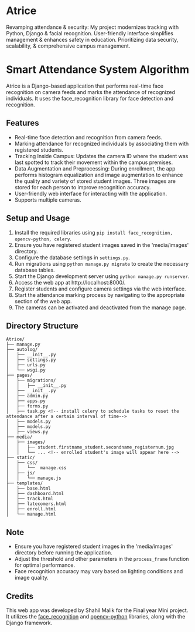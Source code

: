 # Atrice
Revamping attendance &amp; security: My project modernizes tracking with Python, Django &amp; facial recognition. User-friendly interface simplifies management &amp; enhances safety in education. Prioritizing data security, scalability, &amp; comprehensive campus management.
# Smart Attendance System Algorithm

Atrice is a Django-based application that performs real-time face recognition on camera feeds and marks the attendance of recognized individuals. It uses the face_recognition library for face detection and recognition.

## Features

- Real-time face detection and recognition from camera feeds.
- Marking attendance for recognized individuals by associating them with registered students.
- Tracking Inside Campus: Updates the camera ID where the student was last spotted to track their movement within the campus premises.
- Data Augmentation and Preprocessing: During enrollment, the app performs histogram equalization and image augmentation to enhance the quality and variety of stored student images. Three images are stored for each person to improve recognition accuracy.
- User-friendly web interface for interacting with the application.
- Supports multiple cameras.

## Setup and Usage

1. Install the required libraries using `pip install face_recognition, opencv-python, celery`.
2. Ensure you have registered student images saved in the 'media/images' directory.
3. Configure the database settings in `settings.py`.
4. Run migrations using `python manage.py migrate` to create the necessary database tables.
5. Start the Django development server using `python manage.py runserver`.
6. Access the web app at http://localhost:8000/.
7. Register students and configure camera settings via the web interface.
8. Start the attendance marking process by navigating to the appropriate section of the web app.
9. The cameras can be activated and deactivated from the manage page.

## Directory Structure
```
Atrice/
├── manage.py
├── autolog/
│   ├── __init__.py
│   ├── settings.py
│   ├── urls.py
│   └── wsgi.py
├── pages/
│   ├── migrations/
│   │   ├── __init__.py
│   ├── __init__.py
│   ├── admin.py
│   ├── apps.py
│   ├── forms.py
│   ├── task.py <!-- install celery to schedule tasks to reset the attendance after a certain interval of time-->
│   ├── models.py
│   ├── models.py
│   ├── views.py
├── media/
│   ├── images/
│   │   ├── student.firstname_student.secondname_registernum.jpg
│   │   └── ... <!-- enrolled student's image will appear here -->
├── static/
│   ├── css/
│   │   └──  manage.css
│   ├── js/
│   │   └── manage.js
├── templates/
│   ├── base.html
│   ├── dashboard.html
│   ├── track.html
│   ├── latecomers.html
│   ├── enroll.html
│   └── manage.html
```




## Note

- Ensure you have registered student images in the 'media/images' directory before running the application.
- Adjust the threshold and other parameters in the `process_frame` function for optimal performance.
- Face recognition accuracy may vary based on lighting conditions and image quality.

## Credits

This web app was developed by Shahil Malik for the Final year Mini project. It utilizes the [face_recognition](https://github.com/ageitgey/face_recognition) and [opencv-python](https://github.com/opencv/opencv-python) libraries, along with the Django framework.
